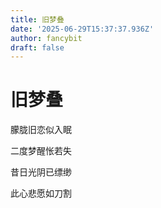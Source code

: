 ```yaml
---
title: 旧梦叠
date: '2025-06-29T15:37:37.936Z'
author: fancybit
draft: false
---
```

<div class="header"><h1 class="single-title animate__animated animate__pulse animate__faster">旧梦叠</h1></div>

<div class="content" id="content"><p>朦胧旧恋似入眠</p><p>二度梦醒怅若失</p><p>昔日光阴已缥缈</p><p>此心悲愿如刀割</p><!-- raw HTML omitted --></div>

